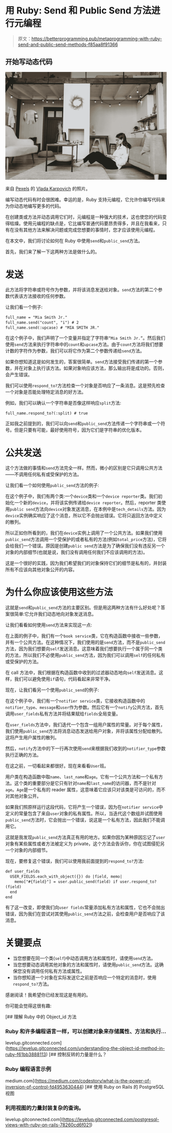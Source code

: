 # 用 Ruby: Send 和 Public Send 方法进行元编程

> 原文：<https://betterprogramming.pub/metaprogramming-with-ruby-send-and-public-send-methods-f85aa8f91366>

## 开始写动态代码

![](img/49d57546dbeb429cde154ab7943bc9cb.png)

来自 [Pexels](https://www.pexels.com/photo/woman-sitting-on-the-floor-using-a-laptop-4050299/?utm_content=attributionCopyText&utm_medium=referral&utm_source=pexels) 的 [Vlada Karpovich](https://www.pexels.com/@vlada-karpovich?utm_content=attributionCopyText&utm_medium=referral&utm_source=pexels) 的照片。

编写动态代码有时会很困难。幸运的是，Ruby 支持元编程，它允许你编写代码来为你动态地编写更多的代码。

在创建类或方法并动态调用它们时，元编程是一种强大的技术，这也使您的代码变得枯燥。使用元编程的缺点是，它比编写普通代码要昂贵得多，并且在我看来，只有在没有其他方法来解决问题或完成您想要的事情时，您才应该使用元编程。

在本文中，我们将讨论如何在 Ruby 中使用`send`和`public_send`方法。

首先，我们来了解一下这两种方法是做什么的。

# 发送

此方法将字符串或符号作为参数，并将该消息发送给对象。`send`方法的第二个参数代表该方法接收的任何参数。

让我们看一个例子:

```
full_name = "Mia Smith Jr."
full_name.send("count", "i") # 2
full_name.send(:upcase) # "MIA SMITH JR."
```

在这个例子中，我们声明了一个变量并指定了字符串`“Mia Smith Jr.”`。然后我们使用`send`方法来执行字符串中的`count`和`upcase`方法。由于`count`方法将我们想要计数的字符作为参数，我们可以将它作为第二个参数传递给`send`方法。

如果你想知道这是如何发生的，答案很简单。`send`方法接受我们传递的第一个参数，并在对象上执行该方法。如果对象响应该方法，那么输出将是成功的。否则，会产生错误。

我们可以使用`respond_to?`方法检查一个对象是否响应了一条消息。这是预先检查一个对象是否能处理特定消息的好方法。

例如，我们可以确认一个字符串是否像这样响应`split`方法:

```
full_name.respond_to?(:split) # true
```

正如我之前提到的，我们可以向`send`和`public_send`方法传递一个字符串或一个符号。但是只要有可能，最好使用符号，因为它们是字符串的优化版本。

# 公共发送

这个方法做的事情和`send`方法完全一样。然而，微小的区别是它只调用公共方法——不调用任何私有或受保护的方法。

让我们看一个如何使用`public_send`方法的例子:

在这个例子中，我们有两个类:一个`device`类和一个`device reporter`类。我们初始化一个新的`device`，并将该实例传递给`device reporter`。然后，reporter 类使用`public send`方法向`device`对象发送消息，在本例中是`tech_details`方法。因为`device`实例确实响应了这个消息，所以它不会抛出错误。它将只返回方法中定义的散列。

所以正如你所看到的，我们在`device`实例上调用了一个公共方法。如果我们使用`public_send`方法调用一个受保护的或者私有的方法(例如`total_price`方法)，它将会给我们一个错误。原因是创建`public send`方法是为了确保我们没有违反另一个对象的内部细节(也就是说，我们没有调用任何我们不应该调用的方法)。

这是一个很好的实践，因为我们希望我们的对象保持它们的细节是私有的，并封装所有不应该向其他对象公开的内容。

# 为什么你应该使用这些方法

这就是`send`和`public_send`方法的主要区别。但是用这两种方法有什么好处呢？答案很简单:它允许我们动态地向对象发送消息。

让我们看看如何使用`send`方法来实现这一点:

在上面的例子中，我们有一个`book service`类，它在构造函数中接收一些参数，并有一个公共方法。在这种情况下，我们使用的是`send`方法，而不是`public_send`方法，因为我们想要向`self`发送消息。这意味着我们想要执行一个属于同一个类的方法，所以我们不必使用`public_send`方法，因为我们可以调用`self`的任何私有或受保护的方法。

在 call 方法中，我们根据在构造函数中收到的过滤器动态地向`self`发送消息。这样，我们可以避免使用`if`语句，代码看起来非常干净。

现在，让我们看另一个使用`public_send`的例子:

在这个例子中，我们有一个`notifier service`类，它接收构造函数中的`notifier_type`、`message`和`user`作为参数。然后它有一个`notify`公共方法，首先调用`user_fields`私有方法并将结果赋给`fields`全局变量。

在`user_fields`方法中，我们迭代一个包含一组用户属性的常量。对于每个属性，我们使用`public_send`方法将消息动态发送给用户对象，并将该属性分配给散列。这将产生用户属性的散列。

然后，`notify`方法中的下一行再次使用`send`来根据我们收到的`notifier_type`参数执行正确的方法。

在这之前，一切看起来都很好。现在来看看`User`班。

用户类在构造函数中取`name`、`last_name`和`age`。它有一个公共方法和一个私有方法。这个类的重要部分是它只有针对`name`和`last_name`的访问器，而不是针对`age`。`Age`是一个私有的 reader 属性，这意味着它应该只对该类是可访问的，而不对其他对象公开。

如果我们照原样运行这段代码，它将产生一个错误，因为在`notifier service`中定义的常量包含了来自`user`对象的私有属性。所以，当迭代这个数组并试图使用`public_send`方法时，它会抛出一个错误，说这是一个私有方法，因此我们不能调用它。

这就是我发现`public_send`方法真正有用的地方。如果你因为某种原因忘记了`user`对象有某些属性或者方法被定义为 private，这个方法会告诉你，你在试图侵犯另一个对象的内部细节。

现在，要修复这个错误，我们可以使用我前面提到的`respond_to?`方法:

```
def user_fields
  USER_FIELDS.each_with_object({}) do |field, memo|
    memo["#{field}"] = user.public_send(field) if user.respond_to?(field)
  end
end
```

有了这一改变，即使我们向`user fields`常量添加私有方法和属性，它也不会抛出错误，因为我们在尝试对其使用`public_send`方法之前，会检查用户是否响应了该消息。

# 关键要点

*   当您想要在同一个类(`self`)中动态调用方法和属性时，请使用`send`方法。
*   当您想要动态调用其他对象的方法和属性时，请使用`public_send`方法。这确保您没有调用任何私有方法或属性。
*   当你想知道一个对象在实际发送它之前是否响应一个特定的消息时，使用`respond_to?`方法。

感谢阅读！我希望你已经发现这是有用的。

你可能会觉得这很有趣:

[](https://levelup.gitconnected.com/understanding-the-object-id-method-in-ruby-f61bb3888113) [## 理解 Ruby 中的 Object_id 方法

### Ruby 和许多编程语言一样，可以创建对象来存储属性、方法和执行…

levelup.gitconnected.com](https://levelup.gitconnected.com/understanding-the-object-id-method-in-ruby-f61bb3888113) [](https://medium.com/codestory/what-is-the-power-of-inversion-of-control-fd4953630444) [## 控制反转的力量是什么？

### Ruby 编程语言示例

medium.com](https://medium.com/codestory/what-is-the-power-of-inversion-of-control-fd4953630444) [](https://levelup.gitconnected.com/postgresql-views-with-ruby-on-rails-78260cd6f021) [## 使用 Ruby on Rails 的 PostgreSQL 视图

### 利用视图的力量封装复杂的查询。

levelup.gitconnected.com](https://levelup.gitconnected.com/postgresql-views-with-ruby-on-rails-78260cd6f021)